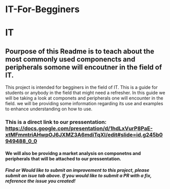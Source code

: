 # IT-For-Begginers
# IT
## Pourpose of this Readme is to teach about the most commonly used componencts and peripherals somone will encoutner in the field of IT. 
This project is intended for begginers in the field of IT. This is a guide for students or anybody in the field that might need a refresher. 
In this guide we will be taking a look at componets and peripherals one will encounter in the field. we will be providing some information regarding its use and examples to enhance understanding on how to use. 
 
### This is a direct link to our pressentation: https://docs.google.com/presentation/d/1hdLxVurP8PaE-xtMFmmtriAHwpOJ6JXMZ3A6mdiTqXI/edit#slide=id.g245b0949488_0_0
#### We will also be providng a market analysis on componetns and peripherals that will be attached to our pressentation. 
##### Find or Would like to submit an improvement to this project, please submit an isue tab above. If you would like to submit a PR with a fix, reference the issue you created!
